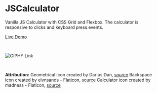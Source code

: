 # JSCalculator

Vanilla JS Calculator with CSS Grid and Flexbox. The calculator is responsive to clicks and keyboard press events.

[Live Demo](https://andrealeah.github.io/JSCalculator/)

<br>

![GIPHY Link](https://media.giphy.com/media/fwmNMhzauSpBdoFMTa/giphy.gif)

<br>

**Attribution:**
Geometrical icon created by Darius Dan, [source]("https://www.flaticon.com/free-icons/geometrical")
Backspace icon created by elvnsands - Flaticon, [source]("https://www.flaticon.com/free-icons/backspace") 
Calculator icon created by madness - Flaticon, [source]("https://www.flaticon.com/free-icons/calculator")